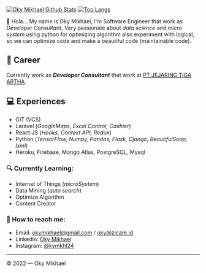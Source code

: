 [![Oky Mikhael Github Stats](https://github-readme-stats.vercel.app/api?username=okymikhael&count_private=true&theme=default&show_icons=true)](https://github.com/okymikhael)
[![Top Langs](https://github-readme-stats.vercel.app/api/top-langs/?username=okymikhael&layout=compact)](https://github.com/okymikhael)
<br>

👋 Hola... My name is Oky Mikhael, I'm Software Engineer that work as _Developer Consultant_, Very passionate about _data science_ and _micro system_ using python for optimizing algorithm also experiment with logical, so we can optimize code and make a beautiful code (maintainable code). 

## 💼 Career

Currently work as **_Developer Consultant_** that work at [PT JEJARING TIGA ARTHA](https://zicare.id/).

## 💻 Experiences

- GIT (VCS)
- Laravel (_GoogleMaps, Excel Control, Cashier_)
- React.JS (_Hooks, Context API, Redux_)
- Python (_TensorFlow, Numpy, Pandas, Flask, Django, BeautifulSoap, lxml_)
- Heroku, Firebase, Mongo Atlas, PostgreSQL, Mysql

### 🔍 Currently Learning:

- Internet of Things (_microSystem_)
- Data Mining (_auto search_)
- Optimize Algorithm
- Content Creator

### 🚀 How to reach me:

- Email: [okymikhael@gmail.com](okymikhael@gmail.com) / [oky@zicare.id](oky@zicare.id) 
- LinkedIn: [Oky Mikhael](https://www.linkedin.com/in/oky-mikhael/)
- Instagram: [@kymkhl24](https://www.instagram.com/kymkhl24/)

---

© 2022 — Oky Mikhael
